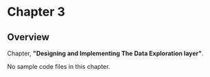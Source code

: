 # Chapter 3

## Overview
Chapter, **"Designing and Implementing The Data Exploration layer"**. 

No sample code files in this chapter.
